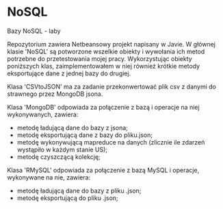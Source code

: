 NoSQL
=====

Bazy NoSQL - laby


Repozytorium zawiera Netbeansowy projekt napisany w Javie.
W głównej klasie 'NoSQL' są potworzone wszelkie obiekty i wywołania ich metod potrzebne do przetestowania mojej pracy. Wykorzystując obiekty poniższych klas, zaimplementowałem w niej również krótkie metody eksportujące dane z jednej bazy do drugiej.

Klasa 'CSVtoJSON' ma za zadanie przekonwertować plik csv z danymi do strawnego przez MongoDB jsona.

Klasa 'MongoDB' odpowiada za połączenie z bazą i operacje na niej wykonywanych, zawiera:
- metodę ładującą dane do bazy z jsona;
- metodę eksportującą dane z bazy do pliku.json;
- metodę wykonywującą mapreduce na danych (zlicznie ile zdarzeń wystąpiło w każdym stanie US);
- metodę czyszczącą kolekcję;

Klasa 'RMySQL' odpowiada za połączenie z bazą MySQL i operacje, wykonywane na nie, zawiera:
- metodę ładującą dane do bazy z pliku .json;
- metodę eksportującą do pliku .json;
